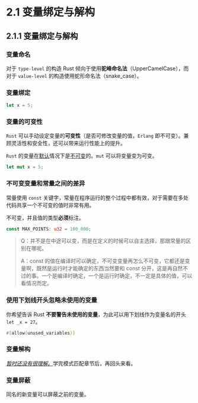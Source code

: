 # 2.1 变量绑定与解构

## 2.1.1 变量绑定与解构

### 变量命名

对于 `type-level` 的构造 Rust 倾向于使用**驼峰命名法**（UpperCamelCase），而对于 `value-level` 的构造使用蛇形命名法（snake_case）。

### 变量绑定

```Rust
let x = 5;
```

### 变量的可变性

`Rust` 可以手动设定变量的**可变性**（是否可修改变量的值，`Erlang` 即不可变）。兼顾灵活性和安全性，还可以带来运行性能上的提升。

`Rust` 的变量在<u>默认</u>情况下是<u>不可变</u>的。`mut` 可以将变量变为可变。

```Rust
let mut x = 5;
```

### 不可变变量和常量之间的差异

常量使用 `const` 关键字，常量在程序运行的整个过程中都有效，对于需要在多处代码共享一个不可变的值时非常有用。

不可变，并且值的类型**必须**标注。

```rust
const MAX_POINTS: u32 = 100_000;
```

> Q：并不是在中途可以变，而是在定义的时候可以自主选择，那跟常量的区别在哪呢。
>
> A：const 的值在编译时可以确定，不可变变量再怎么不可变，它都还是变量啊，既然是运行时才能确定的东西当然要和 const 分开，这是再自然不过的事。一个是编译时确定，一个是运行时确定，不一定是具体的值，可以看情况而定。
> 
### 使用下划线开头忽略未使用的变量

你希望告诉 Rust **不要警告未使用的变量**，为此可以用下划线作为变量名的开头`let _x = 27`。

```rust
#[allow(unused_variables)]
```

### 变量解构

<u>*暂时还没有很理解。*</u>学完模式匹配章节后，再回头来看。

### 变量屏蔽

同名的新变量可以屏蔽之前的变量。

